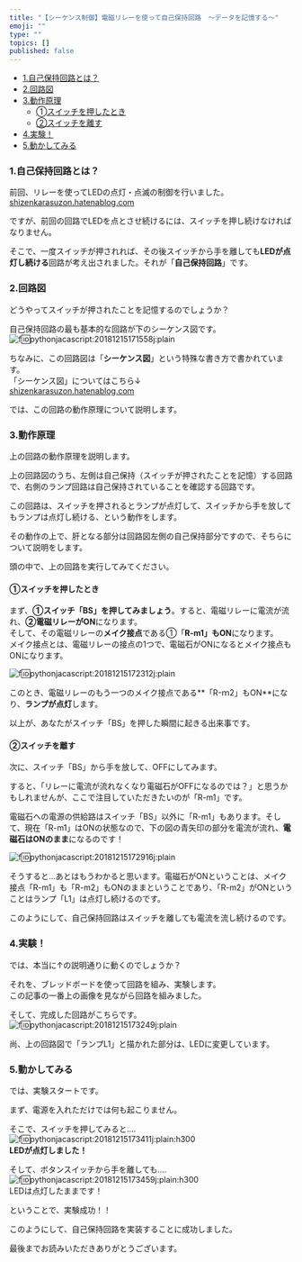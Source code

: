 ```yaml
---
title: "【シーケンス制御】電磁リレーを使って自己保持回路　～データを記憶する～"
emoji: ""
type: ""
topics: []
published: false
---
```


* [1.自己保持回路とは？](#1自己保持回路とは)
* [2.回路図](#2回路図)
* [3.動作原理](#3動作原理)  
   * [➀スイッチを押したとき](#スイッチを押したとき)  
   * [②スイッチを離す](#スイッチを離す)
* [4.実験！](#4実験)
* [5.動かしてみる](#5動かしてみる)

### 1.自己保持回路とは？

前回、リレーを使ってLEDの点灯・点滅の制御を行いました。  
[shizenkarasuzon.hatenablog.com](https://shizenkarasuzon.hatenablog.com/entry/2018/12/09/135525)

ですが、前回の回路でLEDを点とさせ続けるには、スイッチを押し続けなければなりません。

そこで、一度スイッチが押されれば、その後スイッチから手を離しても**LEDが点灯し続ける**回路が考え出されました。それが「**自己保持回路**」です。  
  
  
### 2.回路図

どうやってスイッチが押されたことを記憶するのでしょうか？

自己保持回路の最も基本的な回路が下のシーケンス図です。  
![f:id:pythonjacascript:20181215171558j:plain](/images/ppythonjacascript2018121520181215171558.jpg "f:id:pythonjacascript:20181215171558j:plain")

ちなみに、この回路図は「**シーケンス図**」という特殊な書き方で書かれています。  
「シーケンス図」についてはこちら↓  
[shizenkarasuzon.hatenablog.com](https://shizenkarasuzon.hatenablog.com/entry/2018/12/16/013651)

  
では、この回路の動作原理について説明します。  
  
### 3.動作原理

上の回路の動作原理を説明します。

上の回路図のうち、左側は自己保持（スイッチが押されたことを記憶）する回路で、右側のランプ回路は自己保持されていることを確認する回路です。

この回路は、スイッチを押されるとランプが点灯して、スイッチから手を放してもランプは点灯し続ける、という動作をします。

その動作の上で、肝となる部分は回路図左側の自己保持部分ですので、そちらについて説明をします。

  
頭の中で、上の回路を実行してみてください。

#### ➀スイッチを押したとき

まず、**➀スイッチ「BS」を押してみましょう**。すると、電磁リレーに電流が流れ、**②電磁リレーがON**になります。  
そして、その電磁リレーの**メイク接点**である➀「**R-m1」もON**になります。  
メイク接点とは、電磁リレーの接点の1つで、電磁石がONになるとメイク接点もONになります。

![f:id:pythonjacascript:20181215172312j:plain](/images/ppythonjacascript2018121520181215172312.jpg "f:id:pythonjacascript:20181215172312j:plain")

このとき、電磁リレーのもう一つのメイク接点である**「R-ｍ2」もON**になり、**ランプが点灯**します。

以上が、あなたがスイッチ「BS」を押した瞬間に起きる出来事です。  
  
  
#### ②スイッチを離す

次に、スイッチ「BS」から手を放して、OFFにしてみます。

すると、「リレーに電流が流れなくなり電磁石がOFFになるのでは？」と思うかもしれませんが、ここで注目していただきたいのが「R-m1」です。

電磁石への電源の供給路はスイッチ「BS」以外に「R-m1」もあります。そして、現在「R-m1」はONの状態なので、下の図の青矢印の部分を電流が流れ、**電磁石はONのまま**になるのです！

![f:id:pythonjacascript:20181215172916j:plain](/images/ppythonjacascript2018121520181215172916.jpg "f:id:pythonjacascript:20181215172916j:plain")

  
そうすると...あとはもうわかると思います。電磁石がONということは、メイク接点「R-m1」も「R-m2」もONのままということであり、「R-m2」がONということはランプ「L1」は点灯し続けるのです。

このようにして、自己保持回路はスイッチを離しても電流を流し続けるのです。  
  
### 4.実験！

では、本当に↑の説明通りに動くのでしょうか？

それを、ブレッドボードを使って回路を組み、実験します。  
この記事の一番上の画像を見ながら回路を組みました。

そして、完成した回路がこちらです。  
![f:id:pythonjacascript:20181215173249j:plain](/images/ppythonjacascript2018121520181215173249.jpg "f:id:pythonjacascript:20181215173249j:plain")

  
尚、上の回路図で「ランプL1」と描かれた部分は、LEDに変更しています。  
  
### 5.動かしてみる

では、実験スタートです。

まず、電源を入れただけでは何も起こりません。

そこで、スイッチを押してみると....  
![f:id:pythonjacascript:20181215173411j:plain:h300](/images/ppythonjacascript2018121520181215173411.jpg "f:id:pythonjacascript:20181215173411j:plain:h300")  
**LEDが点灯しました！**

  
そして、ボタンスイッチから手を離しても....  
![f:id:pythonjacascript:20181215173459j:plain:h300](/images/ppythonjacascript2018121520181215173459.jpg "f:id:pythonjacascript:20181215173459j:plain:h300")  
LEDは点灯したままです！

ということで、実験成功！！

  
このようにして、自己保持回路を実装することに成功しました。

最後までお読みいただきありがとうございます。